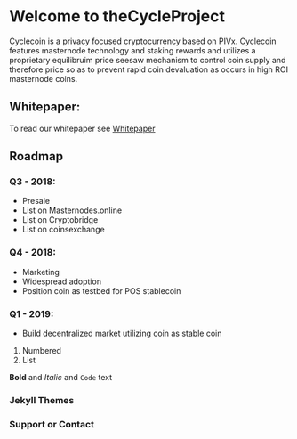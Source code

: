 # Welcome to theCycleProject

Cyclecoin is a privacy focused cryptocurrency based on PIVx. Cyclecoin features masternode 
technology and staking rewards and utilizes a proprietary equilibruim price seesaw mechanism to 
control coin supply and therefore price so as to prevent rapid coin devaluation as occurs in 
high ROI masternode coins.

## Whitepaper:
To read our whitepaper see [Whitepaper](https://https://thecycleproject.github.io/whitepaper.md)

## Roadmap

### Q3 - 2018:
 - Presale
 - List on Masternodes.online
 - List on Cryptobridge
 - List on coinsexchange

### Q4 - 2018:
  - Marketing
  - Widespread adoption
  - Position coin as testbed for POS stablecoin

### Q1 - 2019:
  - Build decentralized market utilizing coin as stable coin

1. Numbered
2. List

**Bold** and _Italic_ and `Code` text

### Jekyll Themes


### Support or Contact

